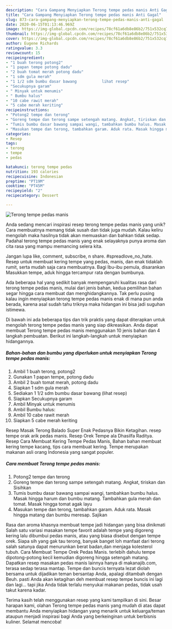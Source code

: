 ```yaml
---
description: "Cara Gampang Menyiapkan Terong tempe pedas manis Anti Gagal"
title: "Cara Gampang Menyiapkan Terong tempe pedas manis Anti Gagal"
slug: 873-cara-gampang-menyiapkan-terong-tempe-pedas-manis-anti-gagal
date: 2020-06-15T01:13:46.969Z
image: https://img-global.cpcdn.com/recipes/78cf61a6db8e86b2/751x532cq70/terong-tempe-pedas-manis-foto-resep-utama.jpg
thumbnail: https://img-global.cpcdn.com/recipes/78cf61a6db8e86b2/751x532cq70/terong-tempe-pedas-manis-foto-resep-utama.jpg
cover: https://img-global.cpcdn.com/recipes/78cf61a6db8e86b2/751x532cq70/terong-tempe-pedas-manis-foto-resep-utama.jpg
author: Eugene Richards
ratingvalue: 3.3
reviewcount: 15
recipeingredient:
- "1 buah terong potong2"
- "1 papan tempe potong dadu"
- "2 buah tomat merah potong dadu"
- "1 sdm gula merah"
- "1 1/2 sdm bumbu dasar bawang           lihat resep"
- "Secukupnya garam"
- " Minyak untuk menumis"
- " Bumbu halus"
- "10 cabe rawit merah"
- "5 cabe merah keriting"
recipeinstructions:
- "Potong2 tempe dan terong"
- "Goreng tempe dan terong sampe setengah matang. Angkat, tiriskan dan Sisihkan"
- "Tumis bumbu dasar bawang sampai wangi, tambahkan bumbu halus. Masak hingga harum dan bumbu matang. Tambahkan gula merah dan tomat. Masak hingga tomat agak layu"
- "Masukan tempe dan terong, tambahkan garam. Aduk rata. Masak hingga matang dan bumbu meresap. Sajikan"
categories:
- Resep
tags:
- terong
- tempe
- pedas

katakunci: terong tempe pedas 
nutrition: 193 calories
recipecuisine: Indonesian
preptime: "PT19M"
cooktime: "PT45M"
recipeyield: "2"
recipecategory: Dessert

---
```



![Terong tempe pedas manis](https://img-global.cpcdn.com/recipes/78cf61a6db8e86b2/751x532cq70/terong-tempe-pedas-manis-foto-resep-utama.jpg)

Anda sedang mencari inspirasi resep terong tempe pedas manis yang unik? Cara membuatnya memang tidak susah dan tidak juga mudah. Kalau keliru mengolah maka hasilnya tidak akan memuaskan dan bahkan tidak sedap. Padahal terong tempe pedas manis yang enak selayaknya punya aroma dan cita rasa yang mampu memancing selera kita.

Jangan lupa like, comment, subscribe, n share. #spreadlove_no_hate. Resep untuk membuat kering tempe yang pedas, manis, dan enak tidaklah rumit, serta mudah saja cara membuatnya. Bagi Ibu-ibu pemula, disarankan Masukkan tempe, aduk hingga tercampur rata dengan bumbunya.

Ada beberapa hal yang sedikit banyak mempengaruhi kualitas rasa dari terong tempe pedas manis, mulai dari jenis bahan, kedua pemilihan bahan segar hingga cara membuat dan menghidangkannya. Tak perlu pusing kalau ingin menyiapkan terong tempe pedas manis enak di mana pun anda berada, karena asal sudah tahu triknya maka hidangan ini bisa jadi suguhan istimewa.


Di bawah ini ada beberapa tips dan trik praktis yang dapat diterapkan untuk mengolah terong tempe pedas manis yang siap dikreasikan. Anda dapat membuat Terong tempe pedas manis menggunakan 10 jenis bahan dan 4 langkah pembuatan. Berikut ini langkah-langkah untuk menyiapkan hidangannya.

<!--inarticleads1-->

##### Bahan-bahan dan bumbu yang diperlukan untuk menyiapkan Terong tempe pedas manis:

1. Ambil 1 buah terong, potong2
1. Gunakan 1 papan tempe, potong dadu
1. Ambil 2 buah tomat merah, potong dadu
1. Siapkan 1 sdm gula merah
1. Sediakan 1 1/2 sdm bumbu dasar bawang           (lihat resep)
1. Siapkan Secukupnya garam
1. Ambil  Minyak untuk menumis
1. Ambil  Bumbu halus:
1. Ambil 10 cabe rawit merah
1. Siapkan 5 cabe merah keriting


Resep Masak Terong Balado Super Enak Pedasnya Bikin Ketagihan. resep tempe orak arik pedas manis. Resep Orek Tempe ala Dhasilfa Raditya. Resep Cara Membuat Kering Tempe Pedas Manis, Bahan bahan membuat kering tempe kacang, tips cara membuat kering. Tempe merupakan makanan asli orang Indonesia yang sangat populer. 

<!--inarticleads2-->

##### Cara membuat Terong tempe pedas manis:

1. Potong2 tempe dan terong
1. Goreng tempe dan terong sampe setengah matang. Angkat, tiriskan dan Sisihkan
1. Tumis bumbu dasar bawang sampai wangi, tambahkan bumbu halus. Masak hingga harum dan bumbu matang. Tambahkan gula merah dan tomat. Masak hingga tomat agak layu
1. Masukan tempe dan terong, tambahkan garam. Aduk rata. Masak hingga matang dan bumbu meresap. Sajikan


Rasa dan aroma khasnya membuat tempe jadi hidangan yang bisa dinikmati Salah satu variasi masakan tempe favorit adalah tempe yang digoreng kering lalu dibumbui pedas manis, atau yang biasa disebut dengan tempe orek. Siapa sih yang gak tau terong, banyak banget loh manfaat dari terong salah satunya dapat menurunkan berat badan,dan menjaga kolesterol tubuh. Cara Membuat Tempe Orek Pedas Manis. terlebih dahulu tempe dipotong-potong kecil kemudian digoreng hingga setengah matang. Dapatkan resep masakan pedas manis lainnya hanya di makanajib.com, terasa sedap terasa mantap. Tempe dan buncis ternyata lezat diolah bersama untuk dijadikan teman bersantap Anda, apalagi ditambah dengan Beuh. pasti Anda akan ketagihan deh membuat resep tempe buncis ini lagi dan lagi… tapi jika Anda tidak terlalu menyukai makanan pedas, tidak usah takut karena kadar. 

Terima kasih telah menggunakan resep yang kami tampilkan di sini. Besar harapan kami, olahan Terong tempe pedas manis yang mudah di atas dapat membantu Anda menyiapkan hidangan yang menarik untuk keluarga/teman ataupun menjadi inspirasi bagi Anda yang berkeinginan untuk berbisnis kuliner. Selamat mencoba!
